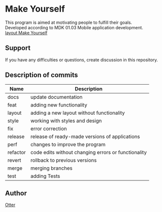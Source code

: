 # Make Yourself  
This program is aimed at motivating people to fulfill their goals.  
Developed according to MDK 01.03 Mobile application development.  
[layout Make Yourself](https://www.figma.com/design/3nRv2m2nfX3MeCgFz63n3N/layout-Make-Yourself?node-id=0-1&t=dpSGquOOnC2OjXLc-1)  
  
## Support
If you have any difficulties or questions, create discussion in this repository.

## Description of commits
| Name     | Description                                          |
| -------- | ---------------------------------------------------- |
| docs     | update documentation                                 |
| feat     | adding new functionality                             |
| layout   | adding a new layout without functionality            |
| style    | working with styles and design                       |
| fix      | error correction                                     |
| release  | release of ready-made versions of applications       |
| perf     | changes to improve the program                       |
| refactor | code edits without changing errors or functionality  |
| revert   | rollback to previous versions                        |
| merge    | merging branches                                     |
| test     | adding Tests                                         |

## Author
[Otter](https://github.com/OtterUnderwater) 
